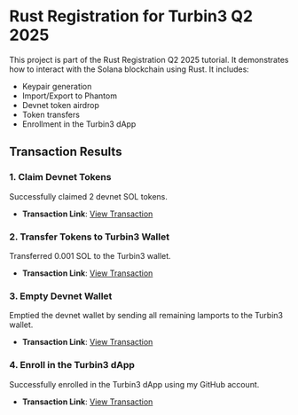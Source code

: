 # Rust Registration for Turbin3 Q2 2025

This project is part of the Rust Registration Q2 2025 tutorial. It demonstrates how to interact with the Solana blockchain using Rust. It includes:
- Keypair generation
- Import/Export to Phantom
- Devnet token airdrop
- Token transfers
- Enrollment in the Turbin3 dApp

## Transaction Results

### 1. Claim Devnet Tokens
Successfully claimed 2 devnet SOL tokens.
- **Transaction Link**: [View Transaction](https://explorer.solana.com/tx/2bR54MsBk1xLNVqMenHGLns5bHrcyPdXw6ZWZpLHht94B9ViW9QeUSq8fAWParnf2QaGLguTDK5rysVk16FmZ5HK?cluster=devnet)

### 2. Transfer Tokens to Turbin3 Wallet
Transferred 0.001 SOL to the Turbin3 wallet.
- **Transaction Link**: [View Transaction](https://explorer.solana.com/tx/5ojDkTTmPSDiXLWXpYbVsCYuEHYfYwSvuzxkUWzgX46t3zh3iKEevvY136y7Ghbz3bVb5yLxBp1BEGmRveZwNRKt/?cluster=devnet)

### 3. Empty Devnet Wallet
Emptied the devnet wallet by sending all remaining lamports to the Turbin3 wallet.
- **Transaction Link**: [View Transaction](https://explorer.solana.com/tx/63m6FYgn3Sx81C8En6Ln4DFrcPifckFNBFhHnSaTw8HUcnZ2iviN7N86Zg6xDqVdJsdKQoWsJMXuZhQmkVRH9ciR/?cluster=devnet)

### 4. Enroll in the Turbin3 dApp
Successfully enrolled in the Turbin3 dApp using my GitHub account.
- **Transaction Link**: [View Transaction](https://explorer.solana.com/tx/53Vr1VdNZGQrwihLiW7PCjkocJxPrvvXxPkotykMS2E3LXsPd6pqc9LqoW7oKtduzycARGgvDcjnq92MNdATAXpA?cluster=devnet)